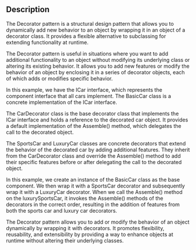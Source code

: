 ## Description

The Decorator pattern is a structural design pattern that allows you to dynamically add new behavior to an object by wrapping it in an object of a decorator class. It provides a flexible alternative to subclassing for extending functionality at runtime.

The Decorator pattern is useful in situations where you want to add additional functionality to an object without modifying its underlying class or altering its existing behavior. It allows you to add new features or modify the behavior of an object by enclosing it in a series of decorator objects, each of which adds or modifies specific behavior.

In this example, we have the ICar interface, which represents the component interface that all cars implement. The BasicCar class is a concrete implementation of the ICar interface.

The CarDecorator class is the base decorator class that implements the ICar interface and holds a reference to the decorated car object. It provides a default implementation of the Assemble() method, which delegates the call to the decorated object.

The SportsCar and LuxuryCar classes are concrete decorators that extend the behavior of the decorated car by adding additional features. They inherit from the CarDecorator class and override the Assemble() method to add their specific features before or after delegating the call to the decorated object.

In this example, we create an instance of the BasicCar class as the base component. We then wrap it with a SportsCar decorator and subsequently wrap it with a LuxuryCar decorator. When we call the Assemble() method on the luxurySportsCar, it invokes the Assemble() methods of the decorators in the correct order, resulting in the addition of features from both the sports car and luxury car decorators.

The Decorator pattern allows you to add or modify the behavior of an object dynamically by wrapping it with decorators. It promotes flexibility, reusability, and extensibility by providing a way to enhance objects at runtime without altering their underlying classes.
